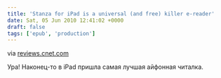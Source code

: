 ```yaml
---
title: 'Stanza for iPad is a universal (and free) killer e-reader'
date: Sat, 05 Jun 2010 12:41:02 +0000
draft: false
tags: ['epub', 'production']
---
```


via [reviews.cnet.com](http://reviews.cnet.com/8301-31747_7-20006827-243.html)

Ура! Наконец-то в iPad пришла самая лучшая айфонная читалка.